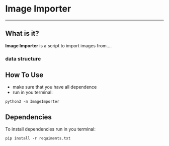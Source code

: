 # Image Importer


***


## What is it?

**Image Importer** is a script to import images from....

### data structure


## How To Use

  - make sure that you have all dependence
  - run in you terminal:

```Language
python3 -m ImageImporter
```

## Dependencies



To install dependencies run in you terminal:

```Language
pip install -r requiments.txt
```

